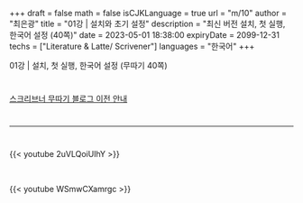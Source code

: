 +++
draft = false
math = false
isCJKLanguage = true
url = "m/10"
author = "최은광"
title = "01강 | 설치와 초기 설정"
description = "최신 버전 설치, 첫 실행, 한국어 설정 (40쪽)"
date = 2023-05-01 18:38:00
expiryDate = 2099-12-31
techs = ["Literature & Latte/ Scrivener"]
languages = "한국어"
+++

01강 | 설치, 첫 실행, 한국어 설정 (무따기 40쪽)

<!--more--> 

#

[스크리브너 무따기 블로그 이전 안내](../../docs/scrivener/newsroom/scrivener-notice-01/)

#

---

#

{{< youtube 2uVLQoiUIhY >}}

<br>

{{< youtube WSmwCXamrgc >}}

#